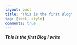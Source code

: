 ```yaml
---
layout: post
title: "This is the first Blog"
tag: [test, style]
comments: true
---
```


***This is the first Blog i write***
